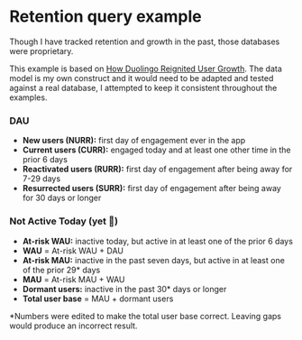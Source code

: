 # Retention query example

Though I have tracked retention and growth in the past, those databases were proprietary.

This example is based on [How Duolingo Reignited User Growth](https://www.lennysnewsletter.com/p/how-duolingo-reignited-user-growth). The data model is my own construct and it would need to be adapted and tested against a real database, I attempted to keep it consistent throughout the examples.

### DAU
- **New users (NURR):** first day of engagement ever in the app
- **Current users (CURR):** engaged today and at least one other time in the prior 6 days
- **Reactivated users (RURR):** first day of engagement after being away for 7-29 days
- **Resurrected users (SURR):** first day of engagement after being away for 30 days or longer

### Not Active Today (yet 😬)
- **At-risk WAU:** inactive today, but active in at least one of the prior 6 days 
- **WAU** = At-risk WAU + DAU
- **At-risk MAU:** inactive in the past seven days, but active in at least one of the prior 29* days
- **MAU** = At-risk MAU + WAU
- **Dormant users:** inactive in the past 30* days or longer 
- **Total user base** = MAU + dormant users

*Numbers were edited to make the total user base correct. Leaving gaps would produce an incorrect result.